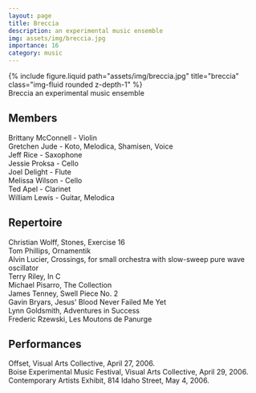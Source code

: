 ```yaml
---
layout: page
title: Breccia
description: an experimental music ensemble
img: assets/img/breccia.jpg
importance: 16
category: music
---
```


<div class="row">
    <div class="col-sm mt-3 mt-md-0">
        {% include figure.liquid path="assets/img/breccia.jpg" title="breccia" class="img-fluid rounded z-depth-1" %}
    </div>
</div>
<div class="caption">
    Breccia
an experimental music ensemble

</div>

## Members

Brittany McConnell - Violin  
Gretchen Jude - Koto, Melodica, Shamisen, Voice  
Jeff Rice - Saxophone  
Jessie Proksa - Cello  
Joel Delight - Flute  
Melissa Wilson - Cello  
Ted Apel - Clarinet  
William Lewis - Guitar, Melodica  

## Repertoire

Christian Wolff, Stones, Exercise 16  
Tom Phillips, Ornamentik  
Alvin Lucier, Crossings, for small orchestra with slow-sweep pure wave oscillator  
Terry Riley, In C  
Michael Pisarro, The Collection  
James Tenney, Swell Piece No. 2  
Gavin Bryars, Jesus' Blood Never Failed Me Yet  
Lynn Goldsmith, Adventures in Success  
Frederic Rzewski, Les Moutons de Panurge  

## Performances

Offset, Visual Arts Collective, April 27, 2006.  
Boise Experimental Music Festival, Visual Arts Collective, April 29, 2006.  
Contemporary Artists Exhibit, 814 Idaho Street, May 4, 2006.  



